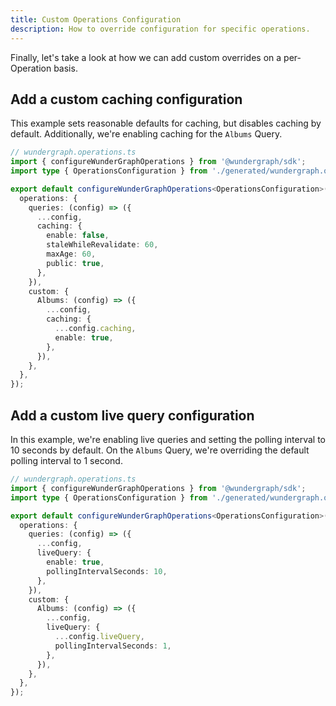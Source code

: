 ```yaml
---
title: Custom Operations Configuration
description: How to override configuration for specific operations.
---
```


Finally, let's take a look at how we can add custom overrides on a per-Operation basis.

## Add a custom caching configuration

This example sets reasonable defaults for caching, but disables caching by default.
Additionally, we're enabling caching for the `Albums` Query.

```ts
// wundergraph.operations.ts
import { configureWunderGraphOperations } from '@wundergraph/sdk';
import type { OperationsConfiguration } from './generated/wundergraph.operations';

export default configureWunderGraphOperations<OperationsConfiguration>({
  operations: {
    queries: (config) => ({
      ...config,
      caching: {
        enable: false,
        staleWhileRevalidate: 60,
        maxAge: 60,
        public: true,
      },
    }),
    custom: {
      Albums: (config) => ({
        ...config,
        caching: {
          ...config.caching,
          enable: true,
        },
      }),
    },
  },
});
```

## Add a custom live query configuration

In this example, we're enabling live queries and setting the polling interval to 10 seconds by default.
On the `Albums` Query, we're overriding the default polling interval to 1 second.

```ts
// wundergraph.operations.ts
import { configureWunderGraphOperations } from '@wundergraph/sdk';
import type { OperationsConfiguration } from './generated/wundergraph.operations';

export default configureWunderGraphOperations<OperationsConfiguration>({
  operations: {
    queries: (config) => ({
      ...config,
      liveQuery: {
        enable: true,
        pollingIntervalSeconds: 10,
      },
    }),
    custom: {
      Albums: (config) => ({
        ...config,
        liveQuery: {
          ...config.liveQuery,
          pollingIntervalSeconds: 1,
        },
      }),
    },
  },
});
```
